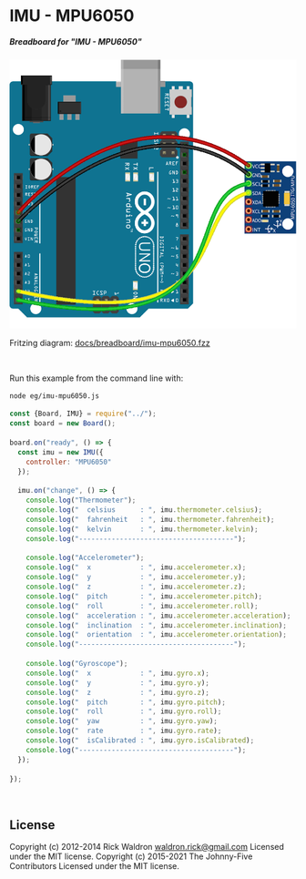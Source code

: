 <!--remove-start-->

# IMU - MPU6050

<!--remove-end-->






##### Breadboard for "IMU - MPU6050"



![docs/breadboard/imu-mpu6050.png](breadboard/imu-mpu6050.png)<br>

Fritzing diagram: [docs/breadboard/imu-mpu6050.fzz](breadboard/imu-mpu6050.fzz)

&nbsp;




Run this example from the command line with:
```bash
node eg/imu-mpu6050.js
```


```javascript
const {Board, IMU} = require("../");
const board = new Board();

board.on("ready", () => {
  const imu = new IMU({
    controller: "MPU6050"
  });

  imu.on("change", () => {
    console.log("Thermometer");
    console.log("  celsius      : ", imu.thermometer.celsius);
    console.log("  fahrenheit   : ", imu.thermometer.fahrenheit);
    console.log("  kelvin       : ", imu.thermometer.kelvin);
    console.log("--------------------------------------");

    console.log("Accelerometer");
    console.log("  x            : ", imu.accelerometer.x);
    console.log("  y            : ", imu.accelerometer.y);
    console.log("  z            : ", imu.accelerometer.z);
    console.log("  pitch        : ", imu.accelerometer.pitch);
    console.log("  roll         : ", imu.accelerometer.roll);
    console.log("  acceleration : ", imu.accelerometer.acceleration);
    console.log("  inclination  : ", imu.accelerometer.inclination);
    console.log("  orientation  : ", imu.accelerometer.orientation);
    console.log("--------------------------------------");

    console.log("Gyroscope");
    console.log("  x            : ", imu.gyro.x);
    console.log("  y            : ", imu.gyro.y);
    console.log("  z            : ", imu.gyro.z);
    console.log("  pitch        : ", imu.gyro.pitch);
    console.log("  roll         : ", imu.gyro.roll);
    console.log("  yaw          : ", imu.gyro.yaw);
    console.log("  rate         : ", imu.gyro.rate);
    console.log("  isCalibrated : ", imu.gyro.isCalibrated);
    console.log("--------------------------------------");
  });

});

```








&nbsp;

<!--remove-start-->

## License
Copyright (c) 2012-2014 Rick Waldron <waldron.rick@gmail.com>
Licensed under the MIT license.
Copyright (c) 2015-2021 The Johnny-Five Contributors
Licensed under the MIT license.

<!--remove-end-->
